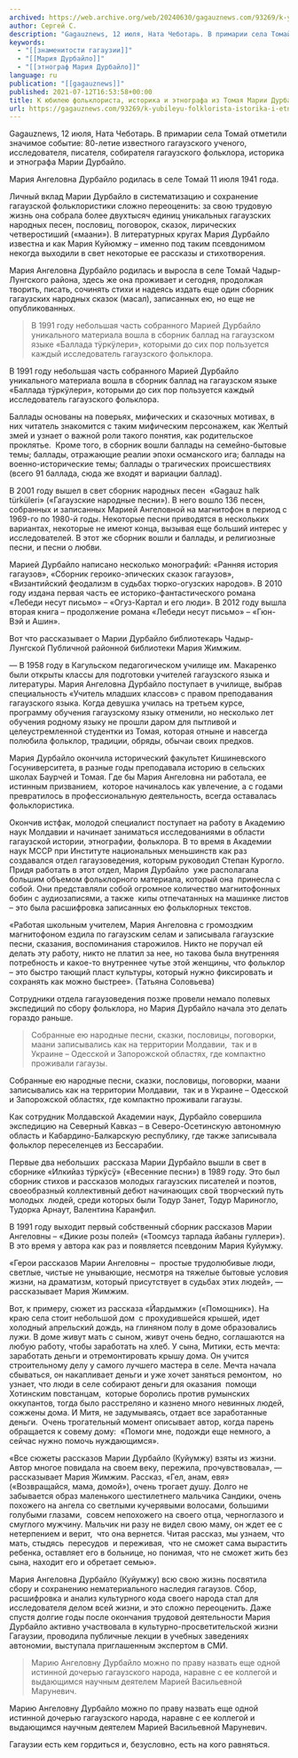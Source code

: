 ```yaml
---
archived: https://web.archive.org/web/20240630/gagauznews.com/93269/k-yubileyu-folklorista-istorika-i-etnografa-iz-tomaya-marii-durbajlo.html
author: Сергей С.
description: "Gagauznews, 12 июля, Ната Чеботарь. В примарии села Томай отметили значимое событие: 80-летие известного гагаузского ученого, исследователя, писателя, собирателя гагаузского фольклора, историка и этнографа Марии Дурбайло. Мария Ангеловна Дурбайло родилась в селе Томай 11 июля 1941 года. Личный вклад Марии Дурбайло в систематизацию и сохранение гагаузской фольклористики сложно переоценить: за свою трудовую жизнь она собрала более двухтысяч единиц уникальных гагаузских народных песен, пословиц, поговорок, сказок, лирических четверостиший («маани»). В литературных кругах Мария Дурбайло известна и как Мария Куйюмжу – именно под таким псевдонимом некогда выходили в свет некоторые ее рассказы и стихотворения. Мария Ангеловна Дурбайло родилась и выросла в селе […]"
keywords:
  - "[[знаменитости гагаузии]]"
  - "[[Мария Дурбайло]]"
  - "[[этнограф Мария Дурбайло]]"
language: ru
publication: "[[gagauznews]]"
published: 2021-07-12T16:53:58+00:00
title: К юбилею фольклориста, историка и этнографа из Томая Марии Дурбайло
url: https://gagauznews.com/93269/k-yubileyu-folklorista-istorika-i-etnografa-iz-tomaya-marii-durbajlo.html
---
```


Gagauznews, 12 июля, Ната Чеботарь. В примарии села Томай отметили значимое событие: 80-летие известного гагаузского ученого, исследователя, писателя, собирателя гагаузского фольклора, историка и этнографа Марии Дурбайло.

Мария Ангеловна Дурбайло родилась в селе Томай 11 июля 1941 года.

Личный вклад Марии Дурбайло в систематизацию и сохранение гагаузской фольклористики сложно переоценить: за свою трудовую жизнь она собрала более двухтысяч единиц уникальных гагаузских народных песен, пословиц, поговорок, сказок, лирических четверостиший («маани»). В литературных кругах Мария Дурбайло известна и как Мария Куйюмжу – именно под таким псевдонимом некогда выходили в свет некоторые ее рассказы и стихотворения.

Мария Ангеловна Дурбайло родилась и выросла в селе Томай Чадыр-Лунгского района, здесь же она проживает и сегодня, продолжая творить, писать, сочинять стихи и надеясь издать еще один сборник гагаузских народных сказок (масал), записанных ею, но еще не опубликованных.

> В 1991 году небольшая часть собранного Марией Дурбайло уникального материала вошла в сборник баллад на гагаузском языке «Баллада тÿркÿлери», которыми до сих пор пользуется каждый исследователь гагаузского фольклора.

В 1991 году небольшая часть собранного Марией Дурбайло уникального материала вошла в сборник баллад на гагаузском языке «Баллада тÿркÿлери», которыми до сих пор пользуется каждый исследователь гагаузского фольклора.



Баллады основаны на поверьях, мифических и сказочных мотивах, в них читатель знакомится с таким мифическим персонажем, как Желтый змей и узнает о важной роли такого понятия, как родительское  проклятье.  Кроме того, в сборник вошли баллады на семейно-бытовые темы; баллады, отражающие реалии эпохи османского ига; баллады на военно-исторические темы; баллады о трагических происшествиях (всего 91 баллада, сюда же входят и вариации баллад).



В 2001 году вышел в свет сборник народных песен  «Gagauz halk türküleri» («Гагаузские народные песни»). В него вошло 136 песен, собранных и записанных Марией Ангеловной на магнитофон в период с 1969-го по 1980-й годы. Некоторые песни приводятся в нескольких вариантах, некоторые не имеют конца, вызывая еще больший интерес у исследователей. В этот же сборник вошли и баллады, и религиозные песни, и песни о любви.

Марией Дурбайло написано несколько монографий: «Ранняя история гагаузов», «Сборник героико-эпических сказок гагаузов», «Византийский феодализм в судьбах тюрко-огузских народов». В 2010 году издана первая часть ее историко-фантастического романа «Лебеди несут письмо» – «Огуз-Картал и его люди». В 2012 году вышла вторая книга – продолжение романа «Лебеди несут письмо» – «Гюн-Вэй и Ашин».

Вот что рассказывает о Марии Дурбайло библиотекарь Чадыр-Лунгской Публичной районной библиотеки Мария Жимжим.

— В 1958 году в Кагульском педагогическом училище им. Макаренко были открыты классы для подготовки учителей гагаузского языка и литературы. Мария Ангеловна Дурбайло поступает в училище, выбрав специальность «Учитель младших классов» с правом преподавания гагаузского языка. Когда девушка училась на третьем курсе, программу обучения гагаузскому языку отменили, но несколько лет обучения родному языку не прошли даром для пытливой и целеустремленной студентки из Томая, которая отныне и навсегда полюбила фольклор, традиции, обряды, обычаи своих предков.

Мария Дурбайло окончила исторический факультет Кишиневского Госуниверситета, в разные годы преподавала историю в сельских школах Баурчей и Томая. Где бы Мария Ангеловна ни работала, ее истинным призванием,  которое начиналось как увлечение, а с годами превратилось в профессиональную деятельность, всегда оставалась фольклористика.

Окончив истфак, молодой специалист поступает на работу в Академию наук Молдавии и начинает заниматься исследованиями в области гагаузской истории, этнографии, фольклора. В то время в Академии наук МССР при Институте национальных меньшинств как раз создавался отдел гагаузоведения, которым руководил Степан Курогло.  Придя работать в этот отдел, Мария Дурбайло  уже располагала большим объемом фольклорного материала, который она  принесла с собой. Они представляли собой огромное количество магнитофонных бобин с аудиозаписями, а также  кипы отпечатанных на машинке листов – это была расшифровка записанных ею фольклорных текстов.



«Работая школьным учителем, Мария Ангеловна с громоздким магнитофоном ездила по гагаузским селам и записывала гагаузские песни, сказания, воспоминания старожилов. Никто не поручал ей делать эту работу, никто не платил за нее, но такова была внутренняя потребность и какое-то внутреннее чутье этой женщины, что фольклор – это быстро тающий пласт культуры, который нужно фиксировать и сохранять как можно быстрее». (Татьяна Соловьева)

Сотрудники отдела гагаузоведения позже провели немало полевых экспедиций по сбору фольклора, но Мария Дурбайло начала это делать гораздо раньше.

> Собранные ею народные песни, сказки, пословицы, поговорки, маани записывались как на территории Молдавии,  так и в Украине – Одесской и Запорожской областях, где компактно проживали гагаузы.

Собранные ею народные песни, сказки, пословицы, поговорки, маани записывались как на территории Молдавии,  так и в Украине – Одесской и Запорожской областях, где компактно проживали гагаузы.



Как сотрудник Молдавской Академии наук, Дурбайло совершила экспедицию на Северный Кавказ – в Северо-Осетинскую автономную область и Кабардино-Балкарскую республику, где также записывала фольклор переселенцев из Бессарабии.

Первые два небольших  рассказа Марии Дурбайло вышли в свет в сборнике «Илкийаз тÿркÿсÿ» («Весенние песни») в 1989 году. Это был сборник стихов и рассказов молодых гагаузских писателей и поэтов, своеобразный коллективный дебют начинающих свой творческий путь молодых  людей, среди которых были Тодур Занет, Тодур Мариногло, Тудорка Арнаут, Валентина Каранфил.

В 1991 году выходит первый собственный сборник рассказов Марии Ангеловны – «Дикие розы полей» («Тоомсуз тарлада йабаны гуллери»). В это время у автора как раз и появляется псевдоним Мария Куйумжу.

«Герои рассказов Марии Ангеловны –  простые трудолюбивые люди,  светлые, чистые не унывающие, несмотря на тяжелые бытовые условия жизни, на драматизм, который присутствует в судьбах этих людей», — рассказывает Мария Жимжим.

Вот, к примеру, сюжет из рассказа «Йардымжи» («Помощник»). На краю села стоит небольшой дом  с прохудившейся крышей, идет холодный апрельский дождь, на глиняном полу в доме образовались лужи. В доме живут мать с сыном, живут очень бедно, соглашаются на любую работу, чтобы заработать на хлеб. У сына, Митики, есть мечта: заработать деньги и отремонтировать крышу дома. Он учится строительному делу у самого лучшего мастера в селе. Мечта начала сбываться, он накапливает деньги и уже хочет заняться ремонтом,  но узнает, что люди в селе собирают деньги для оказания  помощи Хотинским повстанцам,  которые боролись против румынских оккупантов, тогда было расстреляно и казнено много невинных людей, сожжены дома. И Митя, не задумываясь, отдает все заработанные деньги.  Очень трогательный момент описывает автор, когда парень обращается к совему дому:  «Помоги мне, подожди еще немного, а сейчас нужно помочь нуждающимся».

«Все сюжеты рассказов Марии Дурбайло (Куйумжу) взяты из жизни. Автор многое повидала на своем веку, пережила, прочувствовала», — рассказывает Мария Жимжим. Рассказ, «Гел, анам, евя» («Возвращайся, мама, домой»), очень трогает душу. Долго не забывается образ маленького шестилетнего мальчика Сандики, очень похожего на ангела со светлыми кучерявыми волосами, большими голубыми глазами,  совсем непохожего на своего отца, черноглазого и смуглого мужчину. Мальчик ни разу не видел свою маму, он ждет ее с нетерпением и верит,  что она вернется. Читая рассказ, мы узнаем, что мать, стыдясь  пересудов  и переживая,  что не сможет сама вырастить ребенка, оставляет его в больнице, но понимая, что не сможет жить без сына, находит его и обретает семью».



Мария Ангеловна Дурбайло (Куйумжу) всю свою жизнь посвятила сбору и сохранению нематериального наследия гагаузов. Сбор, расшифровка и анализ культурного кода своего народа стал для исследователя делом всей жизни, и это сложно переоценить. Даже спустя долгие годы после окончания трудовой деятельности Мария Дурбайло активно участвовала в культурно-просветительской жизни Гагаузии, проводила публичные лекции в учебных заведениях автономии, выступала приглашенным экспертом в СМИ.

> Марию Ангеловну Дурбайло можно по праву назвать еще одной истинной дочерью гагаузского народа, наравне с ее коллегой и выдающимся научным деятелем Марией Васильевной Маруневич.

Марию Ангеловну Дурбайло можно по праву назвать еще одной истинной дочерью гагаузского народа, наравне с ее коллегой и выдающимся научным деятелем Марией Васильевной Маруневич.

Гагаузии есть кем гордиться и, безусловно, есть на кого равняться.